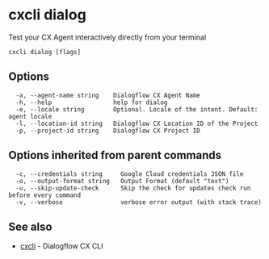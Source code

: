 # cxcli dialog

Test your CX Agent interactively directly from your terminal

```
cxcli dialog [flags]
```

## Options

```
  -a, --agent-name string    Dialogflow CX Agent Name
  -h, --help                 help for dialog
  -e, --locale string        Optional. Locale of the intent. Default: agent locale
  -l, --location-id string   Dialogflow CX Location ID of the Project
  -p, --project-id string    Dialogflow CX Project ID
```

## Options inherited from parent commands

```
  -c, --credentials string     Google Cloud credentials JSON file
  -o, --output-format string   Output Format (default "text")
  -u, --skip-update-check      Skip the check for updates check run before every command
  -v, --verbose                verbose error output (with stack trace)
```

## See also

* [cxcli](/cmd/cxcli/)	 - Dialogflow CX CLI

